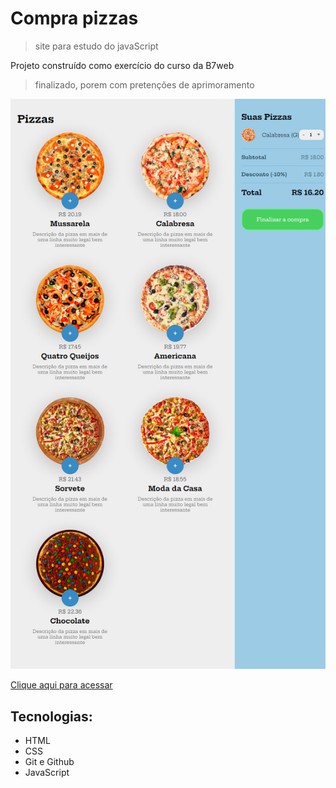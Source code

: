 # Compra pizzas
> site para estudo do javaScript


Projeto construído como exercício do curso da B7web
> finalizado, porem com pretenções de aprimoramento

![Preview](./.github/Preview.png)

[Clique aqui para acessar]()


## Tecnologias:

- HTML
- CSS
- Git e Github
- JavaScript
